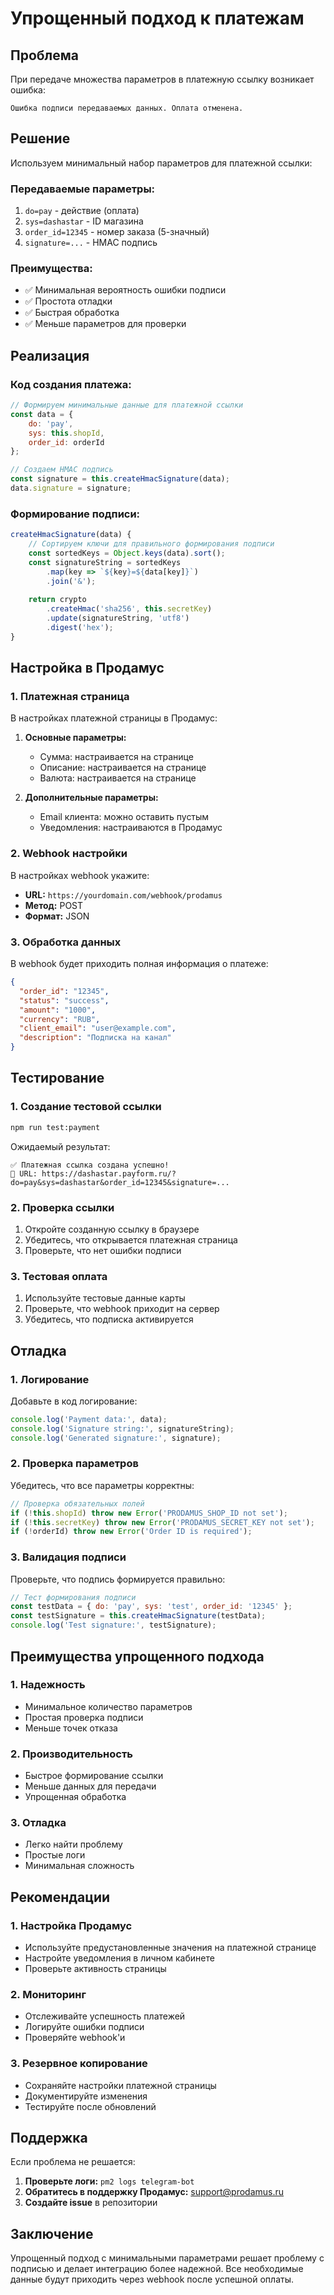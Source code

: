 # Упрощенный подход к платежам

## Проблема

При передаче множества параметров в платежную ссылку возникает ошибка:
```
Ошибка подписи передаваемых данных. Оплата отменена.
```

## Решение

Используем минимальный набор параметров для платежной ссылки:

### Передаваемые параметры:

1. `do=pay` - действие (оплата)
2. `sys=dashastar` - ID магазина
3. `order_id=12345` - номер заказа (5-значный)
4. `signature=...` - HMAC подпись

### Преимущества:

- ✅ Минимальная вероятность ошибки подписи
- ✅ Простота отладки
- ✅ Быстрая обработка
- ✅ Меньше параметров для проверки

## Реализация

### Код создания платежа:

```javascript
// Формируем минимальные данные для платежной ссылки
const data = {
    do: 'pay',
    sys: this.shopId,
    order_id: orderId
};

// Создаем HMAC подпись
const signature = this.createHmacSignature(data);
data.signature = signature;
```

### Формирование подписи:

```javascript
createHmacSignature(data) {
    // Сортируем ключи для правильного формирования подписи
    const sortedKeys = Object.keys(data).sort();
    const signatureString = sortedKeys
        .map(key => `${key}=${data[key]}`)
        .join('&');
        
    return crypto
        .createHmac('sha256', this.secretKey)
        .update(signatureString, 'utf8')
        .digest('hex');
}
```

## Настройка в Продамус

### 1. Платежная страница

В настройках платежной страницы в Продамус:

1. **Основные параметры:**
   - Сумма: настраивается на странице
   - Описание: настраивается на странице
   - Валюта: настраивается на странице

2. **Дополнительные параметры:**
   - Email клиента: можно оставить пустым
   - Уведомления: настраиваются в Продамус

### 2. Webhook настройки

В настройках webhook укажите:

- **URL:** `https://yourdomain.com/webhook/prodamus`
- **Метод:** POST
- **Формат:** JSON

### 3. Обработка данных

В webhook будет приходить полная информация о платеже:

```json
{
  "order_id": "12345",
  "status": "success",
  "amount": "1000",
  "currency": "RUB",
  "client_email": "user@example.com",
  "description": "Подписка на канал"
}
```

## Тестирование

### 1. Создание тестовой ссылки

```bash
npm run test:payment
```

Ожидаемый результат:
```
✅ Платежная ссылка создана успешно!
🔗 URL: https://dashastar.payform.ru/?do=pay&sys=dashastar&order_id=12345&signature=...
```

### 2. Проверка ссылки

1. Откройте созданную ссылку в браузере
2. Убедитесь, что открывается платежная страница
3. Проверьте, что нет ошибки подписи

### 3. Тестовая оплата

1. Используйте тестовые данные карты
2. Проверьте, что webhook приходит на сервер
3. Убедитесь, что подписка активируется

## Отладка

### 1. Логирование

Добавьте в код логирование:

```javascript
console.log('Payment data:', data);
console.log('Signature string:', signatureString);
console.log('Generated signature:', signature);
```

### 2. Проверка параметров

Убедитесь, что все параметры корректны:

```javascript
// Проверка обязательных полей
if (!this.shopId) throw new Error('PRODAMUS_SHOP_ID not set');
if (!this.secretKey) throw new Error('PRODAMUS_SECRET_KEY not set');
if (!orderId) throw new Error('Order ID is required');
```

### 3. Валидация подписи

Проверьте, что подпись формируется правильно:

```javascript
// Тест формирования подписи
const testData = { do: 'pay', sys: 'test', order_id: '12345' };
const testSignature = this.createHmacSignature(testData);
console.log('Test signature:', testSignature);
```

## Преимущества упрощенного подхода

### 1. Надежность

- Минимальное количество параметров
- Простая проверка подписи
- Меньше точек отказа

### 2. Производительность

- Быстрое формирование ссылки
- Меньше данных для передачи
- Упрощенная обработка

### 3. Отладка

- Легко найти проблему
- Простые логи
- Минимальная сложность

## Рекомендации

### 1. Настройка Продамус

- Используйте предустановленные значения на платежной странице
- Настройте уведомления в личном кабинете
- Проверьте активность страницы

### 2. Мониторинг

- Отслеживайте успешность платежей
- Логируйте ошибки подписи
- Проверяйте webhook'и

### 3. Резервное копирование

- Сохраняйте настройки платежной страницы
- Документируйте изменения
- Тестируйте после обновлений

## Поддержка

Если проблема не решается:

1. **Проверьте логи:** `pm2 logs telegram-bot`
2. **Обратитесь в поддержку Продамус:** support@prodamus.ru
3. **Создайте issue** в репозитории

## Заключение

Упрощенный подход с минимальными параметрами решает проблему с подписью и делает интеграцию более надежной. Все необходимые данные будут приходить через webhook после успешной оплаты.
